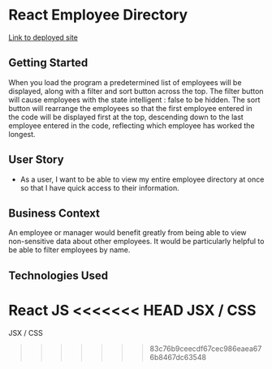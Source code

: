 # React Employee Directory

[Link to deployed site](###)

## Getting Started

When you load the program a predetermined list of employees will be displayed, along with a filter and sort button across the top. The filter button will cause employees with the state intelligent : false to be hidden. The sort button will rearrange the employees so that the first employee entered in the code will be displayed first at the top, descending down to the last employee entered in the code, reflecting which employee has worked the longest.

## User Story

* As a user, I want to be able to view my entire employee directory at once so that I have quick access to their information.

## Business Context

An employee or manager would benefit greatly from being able to view non-sensitive data about other employees. It would be particularly helpful to be able to filter employees by name.

## Technologies Used

React JS
<<<<<<< HEAD
JSX / CSS
=======
JSX / CSS
>>>>>>> 83c76b9ceecdf67cec986eaea676b8467dc63548
